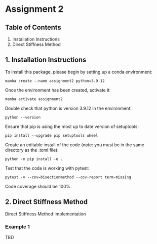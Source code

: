 # Assignment 2

## Table of Contents
1. Installation Instructions
2. Direct Stiffness Method

## 1. Installation Instructions
To install this package, please begin by setting up a conda environment:
```
mamba create --name assignment2 python=3.9.12
```

Once the environment has been created, activate it:
```
mamba activate assignment2
```

Double check that python is version 3.9.12 in the environment:
```
python --version
```

Ensure that pip is using the most up to date version of setuptools:
```
pip install --upgrade pip setuptools wheel
```

Create an editable install of the code (note: you must be in the same directory as the .toml file):
```
python -m pip install -e .
```

Test that the code is working with pytest:
```
pytest -v --cov=bisectionmethod --cov-report term-missing
```
Code coverage should be 100%.

## 2. Direct Stiffness Method
Direct Stiffness Method Implementation

### Example 1
TBD
